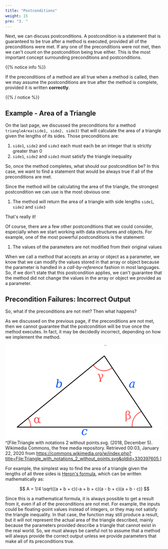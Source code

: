 ```yaml
---
title: "Postconditions"
weight: 15
pre: "3. "
---
```

Next, we can discuss postconditions. A postcondition is a statement that is guaranteed to be true after a method is executed, provided all of the preconditions were met. If any one of the preconditions were not met, then we can't count on the postcondition being true either. This is the most important concept surrounding preconditions and postconditions.

{{% notice info %}}

If the preconditions of a method are all true when a method is called, then we may assume the postconditions are true after the method is complete, provided it is written **correctly**.

{{% / notice %}}

## Example - Area of a Triangle

On the last page, we discussed the preconditions for a method `triangleArea(side1, side2, side3)` that will calculate the area of a triangle given the lengths of its sides. Those preconditions are:

1. `side1`, `side2` and `side3` each must each be an integer that is strictly greater than $0$
1. `side1`, `side2` and `side3` must satisfy the triangle inequality

So, once the method completes, what should our postcondition be? In this case, we want to find a statement that would be always true if all of the preconditions are met. 

Since the method will be calculating the area of the triangle, the strongest postcondition we can use is the most obvious one:

1. The method will return the area of a triangle with side lengths `side1`, `side2` and `side3`

That's really it! 

Of course, there are a few other postconditions that we could consider, especially when we start working with data structures and objects. For example, one of the most powerful postconditions is the statement:

1. The values of the parameters are not modified from their original values

When we call a method that accepts an array or object as a parameter, we know that we can modify the values stored in that array or object because the parameter is handled in a _call-by-reference_ fashion in most languages. So, if we don't state that this postcondition applies, we can't guarantee that the method did not change the values in the array or object we provided as a parameter. 

## Precondition Failures: Incorrect Output

So, what if the preconditions are not met? Then what happens?

As we discussed on the previous page, if the preconditions are not met, then we cannot guarantee that the postcondition will be true once the method executes. In fact, it may be decidedly incorrect, depending on how we implement the method.

![Heron's Formula](../../images/3/3.3.triangle_wiki.png)^[File:Triangle with notations 2 without points.svg. (2018, December 5). Wikimedia Commons, the free media repository. Retrieved 00:03, January 22, 2020 from https://commons.wikimedia.org/w/index.php?title=File:Triangle_with_notations_2_without_points.svg&oldid=330397605.]

For example, the simplest way to find the area of a triangle given the lengths of all three sides is [Heron's formula](https://en.wikipedia.org/wiki/Heron%27s_formula), which can be written mathematically as:

$$
A = 1/4 \sqrt{(a + b + c)(-a + b + c)(a - b + c)(a + b - c)}
$$

Since this is a mathematical formula, it is always possible to get a result from it, even if all of the preconditions are not met. For example, the inputs could be floating-point values instead of integers, or they may not satisfy the triangle inequality. In that case, the function may still produce a result, but it will not represent the actual area of the triangle described, mainly because the parameters provided describe a triangle that cannot exist in the real world. So, we must always be careful not to assume that a method will always provide the correct output unless we provide parameters that make all of its preconditions true. 
